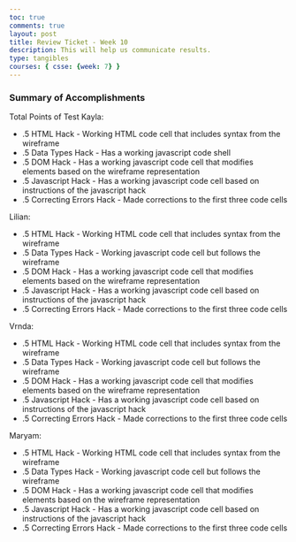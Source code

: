 ```yaml
---
toc: true
comments: true
layout: post
title: Review Ticket - Week 10
description: This will help us communicate results.
type: tangibles
courses: { csse: {week: 7} }
---
```


### Summary of Accomplishments
Total Points of Test
Kayla:

- .5 HTML Hack - Working HTML code cell that includes syntax from the wireframe
- .5 Data Types Hack - Has a working javascript code shell
- .5 DOM Hack - Has a working javascript code cell that modifies elements based on the wireframe representation
- .5 Javascript Hack - Has a working javascript code cell based on instructions of the javascript hack
- .5 Correcting Errors Hack - Made corrections to the first three code cells

Lilian:
- .5 HTML Hack - Working HTML code cell that includes syntax from the wireframe
- .5 Data Types Hack - Working javascript code cell but follows the wireframe
- .5 DOM Hack - Has a working javascript code cell that modifies elements based on the wireframe representation
- .5 Javascript Hack - Has a working javascript code cell based on instructions of the javascript hack
- .5 Correcting Errors Hack - Made corrections to the first three code cells

Vrnda:
- .5 HTML Hack - Working HTML code cell that includes syntax from the wireframe
- .5 Data Types Hack - Working javascript code cell but follows the wireframe
- .5 DOM Hack - Has a working javascript code cell that modifies elements based on the wireframe representation
- .5 Javascript Hack - Has a working javascript code cell based on instructions of the javascript hack
- .5 Correcting Errors Hack - Made corrections to the first three code cells

Maryam:
- .5 HTML Hack - Working HTML code cell that includes syntax from the wireframe
- .5 Data Types Hack - Working javascript code cell but follows the wireframe
- .5 DOM Hack - Has a working javascript code cell that modifies elements based on the wireframe representation
- .5 Javascript Hack - Has a working javascript code cell based on instructions of the javascript hack
- .5 Correcting Errors Hack - Made corrections to the first three code cells